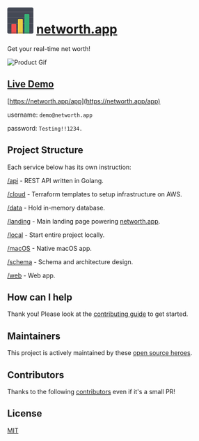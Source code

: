 # ![networth.app logo](landing/assets/img/networth.app-logo.png "networth.app logo") [networth.app](https://networth.app)

Get your real-time net worth!

![Product Gif](https://s3.amazonaws.com/creativetim_bucket/github/gif/black-dashboard.gif)

## [Live Demo](https://app.networth.app/)

[https://networth.app/app](https://networth.app/app)

username: `demo@networth.app`

password: `Testing!!1234.`

## Project Structure

Each service below has its own instruction:

[/api](api/) - REST API written in Golang.

[/cloud](cloud/) - Terraform templates to setup infrastructure on AWS.

[/data](data/) - Hold in-memory database.

[/landing](landing/) - Main landing page powering [networth.app](https://networth.app).

[/local](local/) - Start entire project locally.

[/macOS](macOS/) - Native macOS app.

[/schema](schema/) - Schema and architecture design.

[/web](web/) - Web app.

## How can I help

Thank you! Please look at the [contributing guide](docs/CONTRIBUTING.md) to get started.

## Maintainers

This project is actively maintained by these [open source heroes](docs/MAINTAINERS.md).

## Contributors

Thanks to the following [contributors](docs/CONTRIBUTORS.md) even if it's a small PR!

## License

[MIT](LICENSE)
